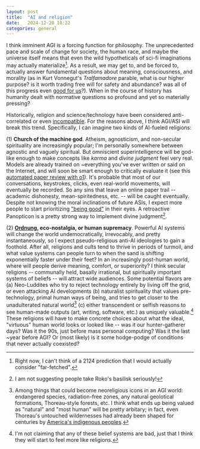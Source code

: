```yaml
---
layout: post
title:  "AI and religion"
date:   2024-12-20 18:22
categories: general
---
```


I think imminent AGI is a forcing function for philosophy. The unprecedented pace and scale of change for society, the human race, and maybe the universe itself means that even the wild hypotheticals of sci-fi imaginations may actually materialize[^0]. As a result, we may get to, and be forced to, actually answer fundamental questions about meaning, consciousness, and morality (as in Kurt Vonnegut's *Tralfamadore* parable, what is our higher purpose? is it worth trading free will for safety and abundance? was all of this progress even [good for us](https://web.cs.ucdavis.edu/~rogaway/classes/188/materials/Diamond-TheWorstMistakeInTheHistoryOfTheHumanRace.pdf)?). When in the course of history has humanity dealt with normative questions so profound and yet so materially pressing? 

Historically, religion and science/technology have been considered anti-correlated or even [incompatible](https://www.preposterousuniverse.com/blog/2009/06/23/science-and-religion-are-not-compatible/). For the reasons above, I think AGI/ASI will break this trend. Specifically, I can imagine two kinds of AI-fueled religions:

(1) **Church of the machine god**. Atheism, agnosticism, and non-secular spirituality are increasingly popular; I'm personally somewhere between agnostic and vaguely spiritual. But omniscient superintelligence will be god-like enough to make concepts like *karma* and *divine judgment* feel very real. Models are already trained on ~everything you've ever written or said on the Internet, and will soon be smart enough to critically evaluate it (see this [automated paper review with o1](https://www.owlposting.com/p/can-o1-preview-find-major-mistakes)). It's probable that most of our conversations, keystrokes, clicks, even real-world movements, will eventually be recorded. So any sins that leave an online paper trail -- academic dishonesty, mean-spiritedness, etc. -- will be caught eventually. Despite not knowing the moral inclinations of future ASIs, I expect more people to start prioritizing ["being good"](https://x.com/karpathy/status/1821624726739185885) in their eyes. A retroactive Panopticon is a pretty strong way to implement divine judgment[^1]. 

(2) **[Ordnung](https://groups.etown.edu/amishstudies/cultural-practices/regulations/), eco-nostalgia, or human supremacy**. Powerful AI systems will change the world undemocratically, irrevocably, and pretty instantaneously, so I expect pseudo-religious anti-AI ideologies to gain a foothold. After all, religions and cults tend to thrive in periods of turmoil, and what value systems can people turn to when the sand is shifting exponentially faster under their feet? In an increasingly post-human world, where will people derive meaning, comfort, or superiority? I think secular religions -- communally held, basally irrational, but spiritually important systems of beliefs -- will attract wide audiences. Some potential flavors are (a) Neo-Luddites who try to reject technology entirely by living off the grid, or even attacking AI developments (b) naturalist spirituality that values pre-technology, primal human ways of being, and tries to get closer to the unadulterated natural world[^2] (c) either transcendent or selfish reasons to see human-made outputs (art, writing, software, etc.) as uniquely valuable.[^3] These religions will have to make concrete choices about what the ideal, "virtuous" human world looks or looked like -- was it our hunter-gatherer days? Was it the 90s, just before mass personal computing? Was it the last ~year before AGI? Or (most likely) is it some hodge-podge of conditions that never actually coexisted?


[^0]: Right now, I can't think of a 2124 prediction that I would actually consider "far-fetched".
[^1]: I am not suggesting people take Roko's basilisk seriously!
[^2]: Among things that could become neoreligious icons in an AGI world: endangered species, radiation-free zones, any natural geolotical formations, Thoreau-style forests, etc. I think what ends up being valued as "natural" and "most human" will be pretty arbitary; in fact, even Thoreau's untouched wildernesses had already been shaped for centuries by [America's indigenous peoples](https://en.wikipedia.org/wiki/1491:_New_Revelations_of_the_Americas_Before_Columbus).
[^3]: I'm not claiming that any of these belief systems are bad, just that I think they will start to feel more like religions.